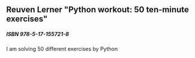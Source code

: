 ## Reuven Lerner "Python workout: 50 ten-minute exercises"
##### ISBN 978-5-17-155721-8

I am solving 50 different exercises by Python